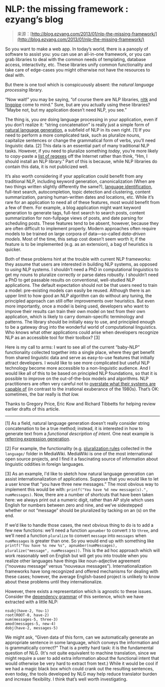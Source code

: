 <!--yml
category: 未分类
date: 2024-07-01 18:17:24
-->

# NLP: the missing framework : ezyang’s blog

> 来源：[http://blog.ezyang.com/2013/01/nlp-the-missing-framework/](http://blog.ezyang.com/2013/01/nlp-the-missing-framework/)

So you want to make a web app. In today’s world, there is a panoply of software to assist you: you can use an all-in-one framework, or you can grab libraries to deal with the common needs of templating, database access, interactivity, etc. These libraries unify common functionality and take care of edge-cases you might otherwise not have the resources to deal with.

But there is one tool which is conspicuously absent: the *natural language processing* library.

“Now wait!” you may be saying, “of course there are NLP libraries, [nltk](http://nltk.org/) and [lingpipe](http://alias-i.com/lingpipe/) come to mind.” Sure, but are you actually using these libraries? “Maybe not, but my application doesn’t need NLP, you see.”

The thing is, you *are* doing language processing in your application, even if you don’t realize it: “string concatenation” is really just a simple form of [natural language generation](http://en.wikipedia.org/wiki/Natural_language_generation), a subfield of NLP in its own right. [1] If you need to perform a more complicated task, such as pluralize nouns, capitalize sentences or change the grammatical form of verbs, you’ll need linguistic data. [2] This data is an essential part of many traditional NLP tasks. However, if you need to pluralize something *today*, you’re more likely to copy-paste a [list of regexes](http://kuwamoto.org/2007/12/17/improved-pluralizing-in-php-actionscript-and-ror/) off the Internet rather than think, “Hm, I should install an NLP library.” Part of this is because, while NLP libraries do contain this data, it is not publicized well.

It’s also worth considering if your application could benefit from any traditional NLP, including keyword generation, canonicalization (When are two things written slightly differently the same?), [language identification](http://code.google.com/p/guess-language/), full-text search, autocompletion, topic detection and clustering, content summarization, parsing human-written dates and locations, etc. While it’s rare for an application to need all of these features, most would benefit from a few of them. For example, a blog application might want keyword generation to generate tags, full-text search to search posts, content summarization for non-fullpage views of posts, and date parsing for scheduling posts. These features tend to be absent, however, because they are often difficult to implement properly. Modern approaches often require models to be trained on large corpora of data—so-called *data-driven models*. Most of the time, this setup cost doesn’t seem worth it; if the feature is to be implemented (e.g. as an extension), a bag of heuristics is quicker.

Both of these problems hint at the trouble with current NLP frameworks: they assume that users are interested in building NLP systems, as opposed to *using* NLP systems. I shouldn’t need a PhD in computational linguistics to get my nouns to pluralize correctly or parse dates robustly. I shouldn’t need a PhD to get passable results on conventional, well-studied NLP applications. The default expectation should not be that users need to train a model: pre-existing models can easily be reused. Although there is an upper limit to how good an NLP algorithm can do without any tuning, the principled approach can still offer improvements over heuristics. But even more importantly, once a model is being used, developers who want to improve their results can train their own model on text from their own application, which is likely to carry domain-specific terminology and patterns. The library should be initially easy to use, and principled enough to be a gateway drug into the wonderful world of computational linguistics. Who knows what other applications could arise when developers recognize NLP as an accessible tool for their toolbox? [3]

Here is my call to arms: I want to see all of the current “baby-NLP” functionality collected together into a single place, where they get benefit from shared linguistic data and serve as easy-to-use features that initially attract developers. I would like to see more complicated but useful NLP technology become more accessible to a non-linguistic audience. And I would like all of this to be based on principled NLP foundations, so that it is possible to improve on the out-of-the-box models and algorithms. NLP practitioners are often very careful not to [overstate what their systems are capable of](http://languagelog.ldc.upenn.edu/nll/?p=3565) (in contrast to the irrational exuberance of the 1980s). That’s OK: sometimes, the bar really is *that low.*

Thanks to Gregory Price, Eric Kow and Richard Tibbetts for helping review earlier drafts of this article.

* * *

[1] As a field, natural language generation doesn’t really consider string concatenation to be a true method; instead, it is interested in how to generate text from a *functional description of intent*. One neat example is [referring expression generation](http://hub.darcs.net/kowey/antfarm).

[2] For example, the functionality (e.g. [pluralization rules](https://gerrit.wikimedia.org/r/gitweb?p=mediawiki/core.git;a=tree;f=languages;hb=HEAD) collected in the `language/` folder in MediaWiki. MediaWiki is one of the most international open source projects, and I find it a fascinating source of information about linguistic oddities in foreign languages.

[3] As an example, I'd like to sketch how natural language generation can assist internationalization of applications. Suppose that you would like to let a user know that “you have three new messages.” The most obvious way to implement this would be with: `printf("You have %d new message(s).", numMessages)`. Now, there are a number of shortcuts that have been taken here: we always print out a numeric digit, rather than AP style which uses English for numbers between zero and nine, and we’ve sidestepped whether or not “message” should be pluralized by tacking on an (s) on the end.

If we’d like to handle those cases, the next obvious thing to do is to add a few new functions: we’ll need a function `apnumber` to convert `3` to `three`, and we’ll need a function `pluralize` to convert `message` into `messages` when `numMessages` is greater than one. So you would end up with something like `printf("You have %s new %s", apnumber(numMessages), pluralize("message", numMessages))`. This is the ad hoc approach which will work reasonably well on English but will get you into trouble when you realize other languages have things like noun-adjective agreement (“nouveau message” versus “nouveaux messages”). Internationalization frameworks have long recognized and offered mechanisms for dealing with these cases; however, the average English-based project is unlikely to know about these problems until they internationalize.

However, there exists a representation which is agnostic to these issues. Consider the [dependency grammar](http://nlp.stanford.edu:8080/parser/) of this sentence, which we have extracted with a little NLP:

```
nsubj(have-2, You-1)
root(ROOT-0, have-2)
num(messages-5, three-3)
amod(messages-5, new-4)
dobj(have-2, messages-5)

```

We might ask, “Given data of this form, can we automatically generate an appropriate sentence in some language, which conveys the information and is grammatically correct?” That is a pretty hard task: it is the fundamental question of NLG. (It's not quite equivalent to machine translation, since we might require a user to add extra information about the functional intent that would otherwise be very hard to extract from text.) While it would be cool if we had a magic black box which could crank out the resulting sentences, even today, the tools developed by NLG may help reduce translator burden and increase flexibility. I think that’s well worth investigating.